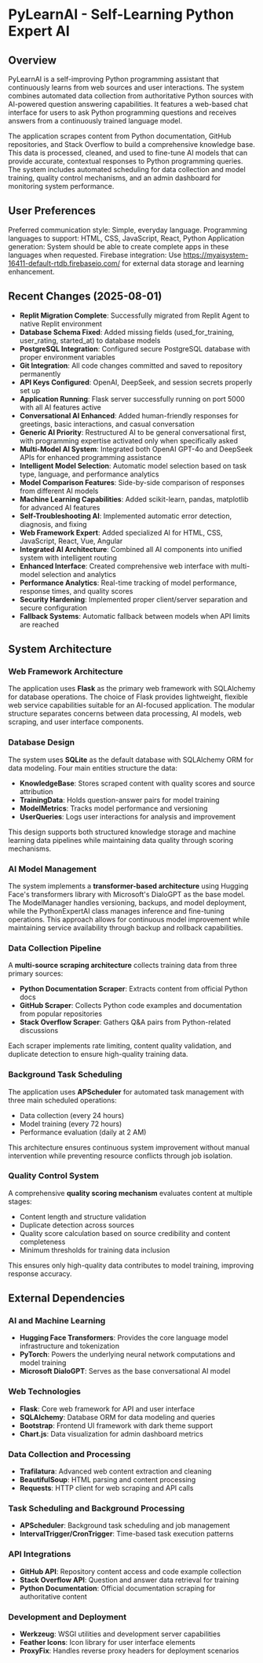 # PyLearnAI - Self-Learning Python Expert AI

## Overview

PyLearnAI is a self-improving Python programming assistant that continuously learns from web sources and user interactions. The system combines automated data collection from authoritative Python sources with AI-powered question answering capabilities. It features a web-based chat interface for users to ask Python programming questions and receives answers from a continuously trained language model.

The application scrapes content from Python documentation, GitHub repositories, and Stack Overflow to build a comprehensive knowledge base. This data is processed, cleaned, and used to fine-tune AI models that can provide accurate, contextual responses to Python programming queries. The system includes automated scheduling for data collection and model training, quality control mechanisms, and an admin dashboard for monitoring system performance.

## User Preferences

Preferred communication style: Simple, everyday language.
Programming languages to support: HTML, CSS, JavaScript, React, Python
Application generation: System should be able to create complete apps in these languages when requested.
Firebase integration: Use https://myaisystem-16411-default-rtdb.firebaseio.com/ for external data storage and learning enhancement.

## Recent Changes (2025-08-01)

- **Replit Migration Complete**: Successfully migrated from Replit Agent to native Replit environment
- **Database Schema Fixed**: Added missing fields (used_for_training, user_rating, started_at) to database models
- **PostgreSQL Integration**: Configured secure PostgreSQL database with proper environment variables
- **Git Integration**: All code changes committed and saved to repository permanently
- **API Keys Configured**: OpenAI, DeepSeek, and session secrets properly set up
- **Application Running**: Flask server successfully running on port 5000 with all AI features active
- **Conversational AI Enhanced**: Added human-friendly responses for greetings, basic interactions, and casual conversation
- **Generic AI Priority**: Restructured AI to be general conversational first, with programming expertise activated only when specifically asked
- **Multi-Model AI System**: Integrated both OpenAI GPT-4o and DeepSeek APIs for enhanced programming assistance
- **Intelligent Model Selection**: Automatic model selection based on task type, language, and performance analytics
- **Model Comparison Features**: Side-by-side comparison of responses from different AI models
- **Machine Learning Capabilities**: Added scikit-learn, pandas, matplotlib for advanced AI features
- **Self-Troubleshooting AI**: Implemented automatic error detection, diagnosis, and fixing
- **Web Framework Expert**: Added specialized AI for HTML, CSS, JavaScript, React, Vue, Angular
- **Integrated AI Architecture**: Combined all AI components into unified system with intelligent routing
- **Enhanced Interface**: Created comprehensive web interface with multi-model selection and analytics
- **Performance Analytics**: Real-time tracking of model performance, response times, and quality scores
- **Security Hardening**: Implemented proper client/server separation and secure configuration
- **Fallback Systems**: Automatic fallback between models when API limits are reached

## System Architecture

### Web Framework Architecture
The application uses **Flask** as the primary web framework with SQLAlchemy for database operations. The choice of Flask provides lightweight, flexible web service capabilities suitable for an AI-focused application. The modular structure separates concerns between data processing, AI models, web scraping, and user interface components.

### Database Design
The system uses **SQLite** as the default database with SQLAlchemy ORM for data modeling. Four main entities structure the data:
- **KnowledgeBase**: Stores scraped content with quality scores and source attribution
- **TrainingData**: Holds question-answer pairs for model training
- **ModelMetrics**: Tracks model performance and versioning
- **UserQueries**: Logs user interactions for analysis and improvement

This design supports both structured knowledge storage and machine learning data pipelines while maintaining data quality through scoring mechanisms.

### AI Model Management
The system implements a **transformer-based architecture** using Hugging Face's transformers library with Microsoft's DialoGPT as the base model. The ModelManager handles versioning, backups, and model deployment, while the PythonExpertAI class manages inference and fine-tuning operations. This approach allows for continuous model improvement while maintaining service availability through backup and rollback capabilities.

### Data Collection Pipeline
A **multi-source scraping architecture** collects training data from three primary sources:
- **Python Documentation Scraper**: Extracts content from official Python docs
- **GitHub Scraper**: Collects Python code examples and documentation from popular repositories  
- **Stack Overflow Scraper**: Gathers Q&A pairs from Python-related discussions

Each scraper implements rate limiting, content quality validation, and duplicate detection to ensure high-quality training data.

### Background Task Scheduling
The application uses **APScheduler** for automated task management with three main scheduled operations:
- Data collection (every 24 hours)
- Model training (every 72 hours)  
- Performance evaluation (daily at 2 AM)

This architecture ensures continuous system improvement without manual intervention while preventing resource conflicts through job isolation.

### Quality Control System
A comprehensive **quality scoring mechanism** evaluates content at multiple stages:
- Content length and structure validation
- Duplicate detection across sources
- Quality score calculation based on source credibility and content completeness
- Minimum thresholds for training data inclusion

This ensures only high-quality data contributes to model training, improving response accuracy.

## External Dependencies

### AI and Machine Learning
- **Hugging Face Transformers**: Provides the core language model infrastructure and tokenization
- **PyTorch**: Powers the underlying neural network computations and model training
- **Microsoft DialoGPT**: Serves as the base conversational AI model

### Web Technologies
- **Flask**: Core web framework for API and user interface
- **SQLAlchemy**: Database ORM for data modeling and queries
- **Bootstrap**: Frontend UI framework with dark theme support
- **Chart.js**: Data visualization for admin dashboard metrics

### Data Collection and Processing
- **Trafilatura**: Advanced web content extraction and cleaning
- **BeautifulSoup**: HTML parsing and content processing
- **Requests**: HTTP client for web scraping and API calls

### Task Scheduling and Background Processing
- **APScheduler**: Background task scheduling and job management
- **IntervalTrigger/CronTrigger**: Time-based task execution patterns

### API Integrations
- **GitHub API**: Repository content access and code example collection
- **Stack Overflow API**: Question and answer data retrieval for training
- **Python Documentation**: Official documentation scraping for authoritative content

### Development and Deployment
- **Werkzeug**: WSGI utilities and development server capabilities
- **Feather Icons**: Icon library for user interface elements
- **ProxyFix**: Handles reverse proxy headers for deployment scenarios
